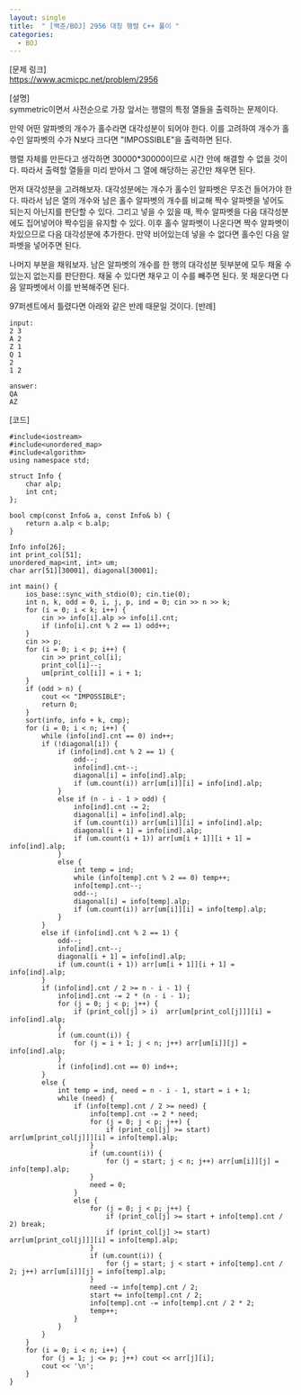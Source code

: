 ```yaml
---
layout: single
title:  " [백준/BOJ] 2956 대칭 행렬 C++ 풀이 "
categories:
  - BOJ
---
```


[문제 링크]   
<https://www.acmicpc.net/problem/2956>

[설명]   
symmetric이면서 사전순으로 가장 앞서는 행렬의 특정 열들을 출력하는 문제이다.   

만약 어떤 알파벳의 개수가 홀수라면 대각성분이 되어야 한다. 
이를 고려하여 개수가 홀수인 알파벳의 수가 N보다 크다면 "IMPOSSIBLE"을 출력하면 된다.   

행렬 자체를 만든다고 생각하면 30000*30000이므로 시간 안에 해결할 수 없을 것이다. 
따라서 출력할 열들을 미리 받아서 그 열에 해당하는 공간만 채우면 된다.   

먼저 대각성분을 고려해보자. 
대각성분에는 개수가 홀수인 알파벳은 무조건 들어가야 한다. 
따라서 남은 열의 개수와 남은 홀수 알파벳의 개수를 비교해 짝수 알파벳을 넣어도 되는지 아닌지를 판단할 수 있다.
그리고 넣을 수 있을 때, 짝수 알파벳을 다음 대각성분에도 집어넣어야 짝수임을 유지할 수 있다. 
이후 홀수 알파벳이 나온다면 짝수 알파벳이 차있으므로 다음 대각성분에 추가한다.
만약 비어있는데 넣을 수 없다면 홀수인 다음 알파벳을 넣어주면 된다.   

나머지 부분을 채워보자. 
남은 알파벳의 개수를 한 행의 대각성분 뒷부분에 모두 채울 수 있는지 없는지를 판단한다. 
채울 수 있다면 채우고 이 수를 빼주면 된다. 
못 채운다면 다음 알파벳에서 이를 반복해주면 된다.   

97퍼센트에서 틀렸다면 아래와 같은 반례 때문일 것이다. 
[반례]
```
input:
2 3
A 2
Z 1
Q 1
2
1 2

answer:
QA
AZ
```

[코드]    
```
#include<iostream>
#include<unordered_map>
#include<algorithm>
using namespace std;

struct Info {
	char alp;
	int cnt;
};

bool cmp(const Info& a, const Info& b) {
    return a.alp < b.alp;
}

Info info[26];
int print_col[51];
unordered_map<int, int> um;
char arr[51][30001], diagonal[30001];

int main() {
	ios_base::sync_with_stdio(0); cin.tie(0);
	int n, k, odd = 0, i, j, p, ind = 0; cin >> n >> k;
	for (i = 0; i < k; i++) {
		cin >> info[i].alp >> info[i].cnt;
		if (info[i].cnt % 2 == 1) odd++;
	}
	cin >> p;
	for (i = 0; i < p; i++) {
		cin >> print_col[i];
        print_col[i]--;
		um[print_col[i]] = i + 1;
	}
	if (odd > n) {
		cout << "IMPOSSIBLE";
		return 0;
	}
    sort(info, info + k, cmp);
    for (i = 0; i < n; i++) {
        while (info[ind].cnt == 0) ind++;
        if (!diagonal[i]) {
            if (info[ind].cnt % 2 == 1) {
                odd--;
                info[ind].cnt--;
                diagonal[i] = info[ind].alp;
                if (um.count(i)) arr[um[i]][i] = info[ind].alp;
            }
            else if (n - i - 1 > odd) {
                info[ind].cnt -= 2;
                diagonal[i] = info[ind].alp;
                if (um.count(i)) arr[um[i]][i] = info[ind].alp;
                diagonal[i + 1] = info[ind].alp;
                if (um.count(i + 1)) arr[um[i + 1]][i + 1] = info[ind].alp;
            }
            else {
                int temp = ind;
                while (info[temp].cnt % 2 == 0) temp++;
                info[temp].cnt--;
                odd--;
                diagonal[i] = info[temp].alp;
                if (um.count(i)) arr[um[i]][i] = info[temp].alp;
            }
        }
        else if (info[ind].cnt % 2 == 1) {
            odd--;
            info[ind].cnt--;
            diagonal[i + 1] = info[ind].alp;
            if (um.count(i + 1)) arr[um[i + 1]][i + 1] = info[ind].alp;
        }
        if (info[ind].cnt / 2 >= n - i - 1) {
            info[ind].cnt -= 2 * (n - i - 1);
            for (j = 0; j < p; j++) {
                if (print_col[j] > i)  arr[um[print_col[j]]][i] = info[ind].alp;
            }
            if (um.count(i)) {
                for (j = i + 1; j < n; j++) arr[um[i]][j] = info[ind].alp;
            }
            if (info[ind].cnt == 0) ind++;
        }
        else {
            int temp = ind, need = n - i - 1, start = i + 1;
            while (need) {
                if (info[temp].cnt / 2 >= need) {
                    info[temp].cnt -= 2 * need;
                    for (j = 0; j < p; j++) {
                        if (print_col[j] >= start) arr[um[print_col[j]]][i] = info[temp].alp;
                    }
                    if (um.count(i)) {
                        for (j = start; j < n; j++) arr[um[i]][j] = info[temp].alp;
                    }
                    need = 0;
                }
                else {
                    for (j = 0; j < p; j++) {
                        if (print_col[j] >= start + info[temp].cnt / 2) break;
                        if (print_col[j] >= start) arr[um[print_col[j]]][i] = info[temp].alp;
                    }
                    if (um.count(i)) {
                        for (j = start; j < start + info[temp].cnt / 2; j++) arr[um[i]][j] = info[temp].alp;
                    }
                    need -= info[temp].cnt / 2;
                    start += info[temp].cnt / 2;
                    info[temp].cnt -= info[temp].cnt / 2 * 2;
                    temp++;
                }
            }
        }
	}
	for (i = 0; i < n; i++) {
		for (j = 1; j <= p; j++) cout << arr[j][i];
		cout << '\n';
	}
}
```
